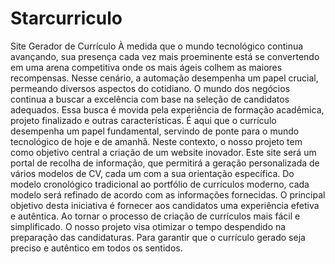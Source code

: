 # Starcurriculo
Site Gerador de Currículo 
À medida que o mundo tecnológico continua avançando, sua presença cada vez mais proeminente está se convertendo em uma arena competitiva onde os mais ágeis colhem as maiores recompensas. Nesse cenário, a automação desempenha um papel crucial, permeando diversos aspectos do cotidiano.
O mundo dos negócios continua a buscar a excelência com base na seleção de candidatos adequados. Essa busca é movida pela experiência de formação acadêmica, projeto finalizado e outras características. É aqui que o currículo desempenha um papel fundamental, servindo de ponte para o mundo tecnológico de hoje e de amanhã.
Neste contexto, o nosso projeto tem como objetivo central a criação de um website inovador. Este site será um portal de recolha de informação, que permitirá a geração personalizada de vários modelos de CV, cada um com a sua orientação específica. Do modelo cronológico tradicional ao portfólio de currículos moderno, cada modelo será refinado de acordo com as informações fornecidas.
O principal objetivo desta iniciativa é fornecer aos candidatos uma experiência efetiva e autêntica. Ao tornar o processo de criação de currículos mais fácil e simplificado. O nosso projeto visa otimizar o tempo despendido na preparação das candidaturas. Para garantir que o currículo gerado seja preciso e autêntico em todos os sentidos.

